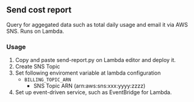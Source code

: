 ## Send cost report
Query for aggegated data such as total daily usage and email it via AWS SNS. Runs on Lambda.
### Usage
1. Copy and paste send-report.py on Lambda editor and deploy it.
2. Create SNS Topic
3. Set following enviroment variable at lambda configuration
	- `BILLING_TOPIC_ARN`
		- SNS Topic ARN (arn:aws:sns:xxx:yyyy:zzzz)
4. Set up event-driven service, such as EventBridge for Lambda.
